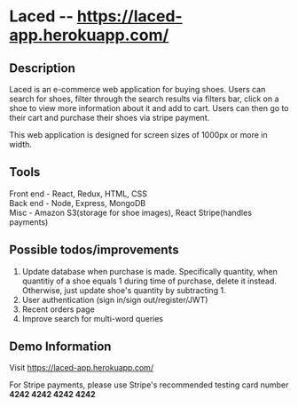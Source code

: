 # Laced -- https://laced-app.herokuapp.com/

## Description
Laced is an e-commerce web application for buying shoes. Users can search for shoes, filter through the search results via filters bar, click on a shoe to view more information about it and add to cart. Users can then go to their cart and purchase their shoes via stripe payment.

This web application is designed for screen sizes of 1000px or more in width.

## Tools 
Front end  - React, Redux, HTML, CSS
<br>
Back end - Node, Express, MongoDB
<br>
Misc - Amazon S3(storage for shoe images), React Stripe(handles payments)  

## Possible todos/improvements
1. Update database when purchase is made. Specifically quantity, when quantitiy of a shoe equals 1 during time of purchase, delete it instead. Otherwise, just update shoe's quantity by subtracting 1.
2. User authentication (sign in/sign out/register/JWT)
3. Recent orders page
4. Improve search for multi-word queries

## Demo Information
Visit https://laced-app.herokuapp.com/

For Stripe payments, please use Stripe's recommended testing card number <strong>4242 4242 4242 4242</strong> 
